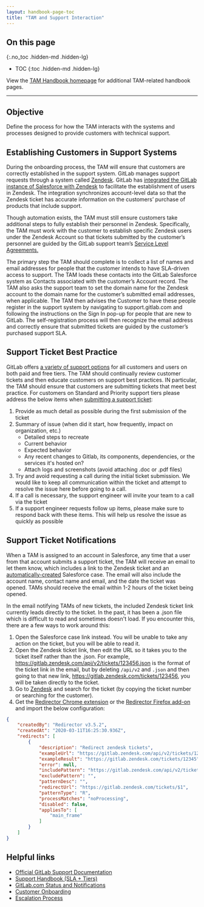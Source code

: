 ```yaml
---
layout: handbook-page-toc
title: "TAM and Support Interaction"
---
```


## On this page
{:.no_toc .hidden-md .hidden-lg}

- TOC
{:toc .hidden-md .hidden-lg}

View the [TAM Handbook homepage](/handbook/customer-success/tam/) for additional TAM-related handbook pages.

----

## Objective

Define the process for how the TAM interacts with the systems and processes designed to provide customers with technical support.  

## Establishing Customers in Support Systems

During the onboarding process, the TAM will ensure that customers are correctly established in the support system.  GitLab manages support requests through a system called [Zendesk](/handbook/support/workflows/zendesk-overview.html).   GitLab has [integrated the GitLab instance of Salesforce with Zendesk](handbook/support/workflows/zendesk_organizations_and_users_overview.html) to facilitate the establishment of users in Zendesk.  The integration synchronizes account-level data so that the Zendesk ticket has accurate information on the customers’ purchase of products that include support.

Though automation exists, the TAM must still ensure customers take additional steps to fully establish their personnel in Zendesk.   Specifically, the TAM must work with the customer to establish specific Zendesk users under the Zendesk Account so that tickets submitted by the customer’s personnel are guided by the GitLab support team’s [Service Level Agreements.](/support/#gitlab-support-service-levels) 

The primary step the TAM should complete is to collect a list of names and email addresses for people that the customer intends to have SLA-driven access to support. The TAM loads these contacts into the GitLab Salesforce system as Contacts associated with the customer’s Account record.  The TAM also asks the support team to set the domain name for the Zendesk account to the domain name for the customer’s submitted email addresses, when applicable. The TAM then advises the Customer to have these people register in the support system by navigating to support.gitlab.com and following the instructions on the Sign In pop-up for people that are new to GitLab. The self-registration process will then recognize the email address and correctly ensure that submitted tickets are guided by the customer’s purchased support SLA.  


## Support Ticket Best Practice

GitLab offers [a variety of support options](/support/) for all customers and users on both paid and free tiers. The TAM should continually review customer tickets and then  educate customers on support best practices.  IN particular, the TAM should ensure that customers are submitting tickets that meet best practice.  For customers on Standard and Priority support tiers please address the below items when [submitting a support ticket](https://support.gitlab.com/hc/en-us):

1. Provide as much detail as possible during the first submission of the ticket
2. Summary of issue (when did it start, how frequently, impact on organization, etc.)
   - Detailed steps to recreate
   - Current behavior
   - Expected behavior
   - Any recent changes to Gitlab, its components, dependencies, or the services it's hosted on?
   - Attach logs and screenshots (avoid attaching .doc or .pdf files)
3. Try and avoid requesting a call during the initial ticket submission. We would like to keep all communication within the ticket and attempt to resolve the issue here before going to a call.
4. If a call is necessary, the support engineer will invite your team to a call via the ticket
5. If a support engineer requests follow up items, please make sure to respond back with these items. This will help us resolve the issue as quickly as possible

## Support Ticket Notifications

When a TAM is assigned to an account in Salesforce, any time that a user from that account submits a support ticket, the TAM will receive an email to let them know, which includes a link to the Zendesk ticket and an [automatically-created](/handbook/support/support-ops/#salesforce---zendesk-sync) Salesforce case. The email will also include the account name, contact name and email, and the date the ticket was opened. TAMs should receive the email within 1-2 hours of the ticket being opened.

In the email notifying TAMs of new tickets, the included Zendesk ticket link currently leads directly to the ticket. In the past, it has been a .json file which is difficult to read and sometimes doesn't load. If you encounter this, there are a few ways to work around this:

1. Open the Salesforce case link instead. You will be unable to take any action on the ticket, but you will be able to read it.
1. Open the Zendesk ticket link, then edit the URL so it takes you to the ticket itself rather than the .json. For example, https://gitlab.zendesk.com/api/v2/tickets/123456.json is the format of the ticket link in the email, but by deleting `/api/v2` and `.json` and then going to that new link, https://gitlab.zendesk.com/tickets/123456, you will be taken directly to the ticket.
1. Go to [Zendesk](https://gitlab.zendesk.com/agent/) and search for the ticket (by copying the ticket number or searching for the customer).
1. Get the [Redirector Chrome extension](https://chrome.google.com/webstore/detail/redirector/ocgpenflpmgnfapjedencafcfakcekcd?hl=en) or the [Redirector Firefox add-on](https://addons.mozilla.org/en-US/firefox/addon/redirector/) and import the below configuration:

```json
{
    "createdBy": "Redirector v3.5.2",
    "createdAt": "2020-03-11T16:25:30.936Z",
    "redirects": [
        {
            "description": "Redirect zendesk tickets",
            "exampleUrl": "https://gitlab.zendesk.com/api/v2/tickets/12345.json",
            "exampleResult": "https://gitlab.zendesk.com/tickets/12345",
            "error": null,
            "includePattern": "https://gitlab.zendesk.com/api/v2/tickets/([0-9]+).json",
            "excludePattern": "",
            "patternDesc": "",
            "redirectUrl": "https://gitlab.zendesk.com/tickets/$1",
            "patternType": "R",
            "processMatches": "noProcessing",
            "disabled": false,
            "appliesTo": [
                "main_frame"
            ]
        }
    ]
}
```

## Helpful links

- [Official GitLab Support Documentation](https://about.gitlab.com/support/)
- [Support Handbook (SLA + Tiers)](/handbook/support/)
- [GitLab.com Status and Notifications](https://status.gitlab.com/)
- [Customer Onboarding](/handbook/customer-success/tam/onboarding)
- [Escalation Process](/handbook/customer-success/tam/escalations)
